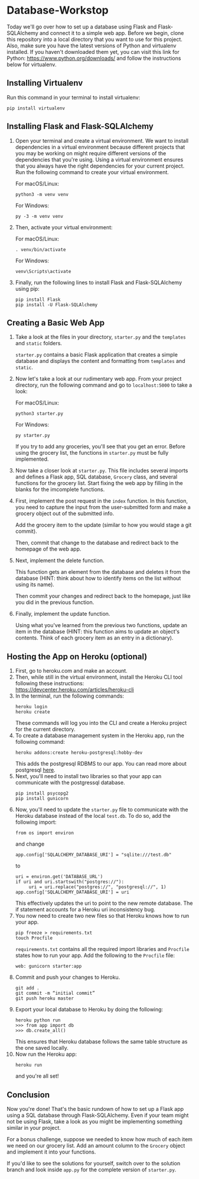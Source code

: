 # Database-Workstop

Today we'll go over how to set up a database using Flask and Flask-SQLAlchemy and connect it to a simple web app. Before we begin, clone this repository into a local directory that you want to use for this project. Also, make sure you have the latest versions of Python and virtualenv installed. If you haven't downloaded them yet, you can visit this link for Python: https://www.python.org/downloads/ and follow the instructions below for virtualenv.

## Installing Virtualenv

Run this command in your terminal to install virtualenv:
    
    pip install virtualenv

## Installing Flask and Flask-SQLAlchemy

1. Open your terminal and create a virtual environment. We want to install dependencies in a virtual environment because different projects that you may be working on might require different versions of the dependencies that you're using. Using a virtual environment ensures that you always have the right dependencies for your current project. Run the following command to create your virtual environment.

    For macOS/Linux:
    ~~~
    python3 -m venv venv
    ~~~
    For Windows:
    ~~~
    py -3 -m venv venv
    ~~~
2. Then, activate your virtual environment:

    For macOS/Linux:
    ~~~
    . venv/bin/activate
    ~~~
    For Windows:
    ~~~
    venv\Scripts\activate
    ~~~
3. Finally, run the following lines to install Flask and Flask-SQLAlchemy using pip:
    ~~~
    pip install Flask
    pip install -U Flask-SQLAlchemy
    ~~~

## Creating a Basic Web App

1. Take a look at the files in your directory, `starter.py` and the `templates` and `static` folders. 
    
    `starter.py` contains a basic Flask application that creates a simple database and displays the content and formatting from `templates` and `static`.
2. Now let's take a look at our rudimentary web app. From your project directory, run the following command and go to `localhost:5000` to take a look:
    
    For macOS/Linux:
    ~~~
    python3 starter.py
    ~~~
    For Windows:
    ~~~
    py starter.py
    ~~~
    If you try to add any groceries, you'll see that you get an error. Before using the grocery list, the functions in `starter.py` must be fully implemented.
3. Now take a closer look at `starter.py`. This file includes several imports and defines a Flask app, SQL database, `Grocery` class, and several functions for the grocery list. Start fixing the web app by filling in the blanks for the imcomplete functions.
4. First, implement the post request in the `index` function. In this function, you need to capture the input from the user-submitted form and make a grocery object out of the submitted info.
    
    Add the grocery item to the update (similar to how you would stage a git commit).
    
    Then, commit that change to the database and redirect back to the homepage of the web app.
5. Next, implement the delete function. 
    
    This function gets an element from the database and deletes it from the database (HINT: think about how to identify items on the list without using its name).
    
    Then commit your changes and redirect back to the homepage, just like you did in the previous function.
6. Finally, implement the update function.

    Using what you've learned from the previous two functions, update an item in the database (HINT: this function aims to update an object's contents. Think of each grocery item as an entry in a dictionary).
    
## Hosting the App on Heroku (optional)
1. First, go to heroku.com and make an account.
1. Then, while still in the virtual environment, install the Heroku CLI tool following these instructions: https://devcenter.heroku.com/articles/heroku-cli
2. In the terminal, run the following commands:
    ~~~
    heroku login
    heroku create
    ~~~
    These commands will log you into the CLI and create a Heroku project for the current directory.
3. To create a database management system in the Heroku app, run the following command:
    ~~~
    heroku addons:create heroku-postgresql:hobby-dev
    ~~~
    This adds the postgresql RDBMS to our app. You can read more about postgresql [here](https://www.postgresql.org/about/).
4. Next, you'll need to install two libraries so that your app can communicate with the postgressql database.
   ~~~
   pip install psycopg2
   pip install gunicorn
   ~~~
5. Now, you'll need to update the `starter.py` file to communicate with the Heroku database instead of the local `test.db`.
   To do so, add the following import:
   ~~~
   from os import environ
   ~~~
   and change
   ~~~
   app.config['SQLALCHEMY_DATABASE_URI'] = "sqlite:///test.db"
   ~~~
   to 
   ~~~
   uri = environ.get('DATABASE_URL')
   if uri and uri.startswith("postgres://"):
        uri = uri.replace("postgres://", "postgresql://", 1)
   app.config['SQLALCHEMY_DATABASE_URI'] = uri
   ~~~
   This effectively updates the uri to point to the new remote database. The if statement accounts for a Heroku uri inconsistency bug.
6. You now need to create two new files so that Heroku knows how to run your app.
   ~~~
   pip freeze > requirements.txt
   touch Procfile
   ~~~
   `requirements.txt` contains all the required import libraries and `Procfile` states how to run your app.
   Add the following to the `Procfile` file:
   ~~~
   web: gunicorn starter:app
   ~~~
7. Commit and push your changes to Heroku.
   ~~~
   git add .
   git commit -m “initial commit”
   git push heroku master
   ~~~
8. Export your local database to Heroku by doing the following:
   ~~~
   heroku python run
   >>> from app import db
   >>> db.create_all()
   ~~~
   This ensures that Heroku database follows the same table structure as the one saved locally.
9. Now run the Heroku app:
   ~~~
   heroku run
   ~~~
   and you're all set!
   
## Conclusion
Now you're done! That's the basic rundown of how to set up a Flask app using a SQL database through Flask-SQLAlchemy. Even if your team might not be using Flask, take a look as you might be implementing something similar in your project.

For a bonus challenge, suppose we needed to know how much of each item we need on our grocery list. Add an amount column to the `Grocery` object and implement it into your functions.

If you'd like to see the solutions for yourself, switch over to the solution branch and look inside `app.py` for the complete version of `starter.py`.
